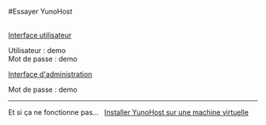 #Essayer YunoHost

<br />

  <div class="row text-center">
    <div class="col-md-6">
      <a href="https://demo.yunohost.org/webmail" class="btn btn-primary btn-lg">Interface utilisateur</a>
      <p class="text-muted">Utilisateur : demo<br>Mot de passe : demo</p>
    </div>
    <div class="col-md-5">
      <a href="https://demo.yunohost.org/ynhadmin" class="btn btn-danger btn-lg">Interface d'administration</a>
      <p class="text-muted">Mot de passe : demo</p>
    </div>
  </div>

---

<div class="text-center">

Et si ça ne fonctionne pas... &nbsp;  <a href="/virtualbox_fr" class="btn btn-success">Installer YunoHost sur une machine virtuelle</a>

</div>
